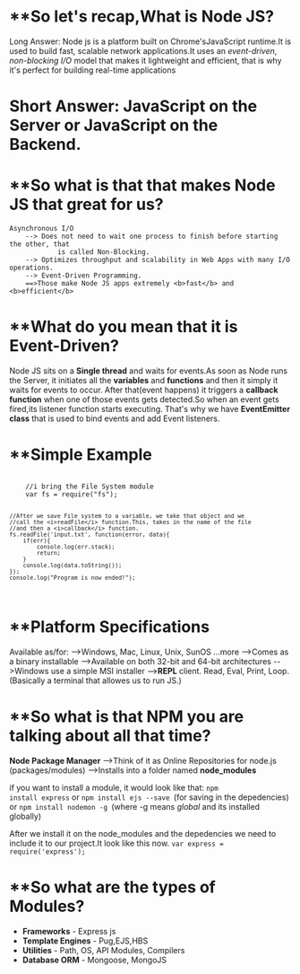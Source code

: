 **So let's recap,What is Node JS?
==============================================================================

Long Answer: 
	Node js is a platform built on Chrome'sJavaScript runtime.It is used to build
	fast, scalable network applications.It uses an <i>event-driven</i>, <i>non-blocking    I/O</i> model that makes it lightweight and efficient, that is why it's perfect for building real-time applications

Short Answer:
	JavaScript on the Server or JavaScript on the Backend.
==============================================================================

**So what is that that makes Node JS that great for us?
==============================================================================
	Asynchronous I/O
		--> Does not need to wait one process to finish before starting the other, that 
				is called Non-Blocking.
		--> Optimizes throughput and scalability in Web Apps with many I/O operations.
		--> Event-Driven Programming.
		==>Those make Node JS apps extremely <b>fast</b> and <b>efficient</b>

**What do you mean that it is <b>Event-Driven</b>?
==============================================================================
Node JS sits on a <b>Single thread</b> and waits for events.As soon as Node runs the Server, it initiates all the <b>variables</b> and <b>functions</b> and then it simply it waits for events to occur.
After that(event happens) it triggers a <b>callback function</b> when one of those events gets detected.So when an event gets fired,its listener function starts executing.
That's why we have <b>EventEmitter class</b> that is used to bind events and add Event listeners.

**Simple Example
==============================================================================
<code>
	//i bring the File System module
	var fs = require("fs");

	//After we save File system to a variable, we take that object and we
	//call the <i>readFile</i> function.This, takes in the name of the file 
	//and then a <i>callback</i> function.
	fs.readFile('input.txt', function(error, data){
		if(err){
			console.log(err.stack);
			return;
		}
		console.log(data.toString());
	});
	console.log("Program is now ended!");
</code>

**Platform Specifications
==============================================================================
Available as/for:
	-->Windows, Mac, Linux, Unix, SunOS ...more
	-->Comes as a binary installable
	-->Available on both 32-bit and 64-bit architectures
	-->Windows use a simple MSI installer
	--><b>REPL</b> client. Read, Eval, Print, Loop.(Basically a terminal that allowes us to run JS.)

**So what is that NPM  you are talking about all that time?
==============================================================================
<b>Node Package Manager</b>
	-->Think of it as Online Repositories for node.js (packages/modules)
	-->Installs into a folder named <b>node_modules</b>

if you want to install a module, it would look like that:
	<code>npm install express</code> or
	<code>npm install ejs --save </code>(for saving in the depedencies) or
	<code>npm install nodemon -g </code>(where -g means <i>global</i> and its installed globally)

After we install it on the node_modules and the depedencies we need to include it to our project.It look like this now.
	<code>var express = require('express');</code>

**So what are the types of Modules?
==============================================================================
<ul>
	<li><b>Frameworks</b> - Express js</li>
	<li><b>Template Engines</b> - Pug,EJS,HBS</li>
	<li><b>Utilities</b> - Path, OS, API Modules, Compilers</li>
	<li><b>Database ORM</b> - Mongoose, MongoJS</li>
</ul>